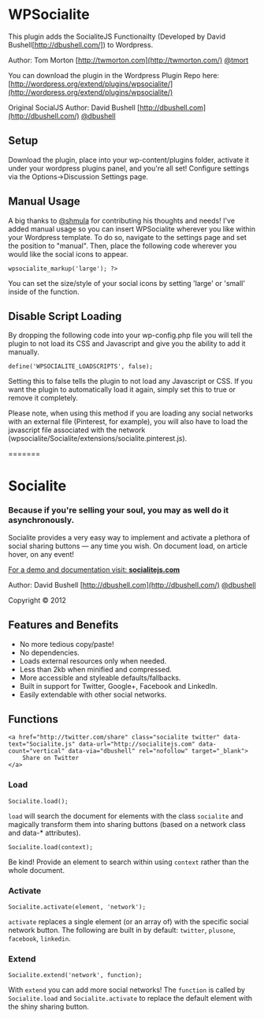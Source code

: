 # WPSocialite

This plugin adds the SocialiteJS Functionailty (Developed by David Bushell[http://dbushell.com/]) to Wordpress.

Author: Tom Morton [http://twmorton.com](http://twmorton.com/) [@tmort](http://twitter.com/tmort/)


You can download the plugin in the Wordpress Plugin Repo here: [http://wordpress.org/extend/plugins/wpsocialite/](http://wordpress.org/extend/plugins/wpsocialite/)

Original SocialJS Author: David Bushell [http://dbushell.com](http://dbushell.com/) [@dbushell](http://twitter.com/dbushell/)


## Setup

Download the plugin, place into your wp-content/plugins folder, activate it under your wordpress plugins panel, and you're all set! Configure settings via the Options->Discussion Settings page.

## Manual Usage

A big thanks to [@shmula](http://twitter.com/shmula/) for contributing his thoughts and needs! I've added manual usage so you can insert WPSocialite wherever you like within your Wordpress template. To do so, navigate to the settings page and set the position to "manual". Then, place the following code wherever you would like the social icons to appear.

<code><?php echo $wpsocialite->wpsocialite_markup('large'); ?> </code>

You can set the size/style of your social icons by setting 'large' or 'small' inside of the function.


## Disable Script Loading

By dropping the following code into your wp-config.php file you will tell the plugin to not load its CSS and Javascript and give you the ability to add it manually.

<code>define('WPSOCIALITE_LOADSCRIPTS', false);</code>

Setting this to false tells the plugin to not load any Javascript or CSS. If you want the plugin to automatically load it again, simply set this to true or remove it completely.

Please note, when using this method if you are loading any social networks with an external file (Pinterest, for example), you will also have to load the javascript file associated with the network (wpsocialite/Socialite/extensions/socialite.pinterest.js).

=======
# Socialite

### Because if you're selling your soul, you may as well do it asynchronously.

Socialite provides a very easy way to implement and activate a plethora of social sharing buttons — any time you wish. On document load, on article hover, on any event!

[For a demo and documentation visit: **socialitejs.com**](http://www.socialitejs.com/)

Author: David Bushell [http://dbushell.com](http://dbushell.com/) [@dbushell](http://twitter.com/dbushell/)

Copyright © 2012

## Features and Benefits

* No more tedious copy/paste!
* No dependencies.
* Loads external resources only when needed.
* Less than 2kb when minified and compressed.
* More accessible and styleable defaults/fallbacks.
* Built in support for Twitter, Google+, Facebook and LinkedIn.
* Easily extendable with other social networks.

## Functions

	<a href="http://twitter.com/share" class="socialite twitter" data-text="Socialite.js" data-url="http://socialitejs.com" data-count="vertical" data-via="dbushell" rel="nofollow" target="_blank">
		Share on Twitter
	</a>

### Load

	Socialite.load();

`load` will search the document for elements with the class `socialite` and magically transform them into sharing buttons (based on a network class and data-* attributes).

	Socialite.load(context);

Be kind! Provide an element to search within using `context` rather than the whole document.

### Activate

	Socialite.activate(element, 'network');

`activate` replaces a single element (or an array of) with the specific social network button. The following are built in by default: `twitter`, `plusone`, `facebook`, `linkedin`.

### Extend

	Socialite.extend('network', function);


With `extend` you can add more social networks! The `function` is called by `Socialite.load` and `Socialite.activate` to replace the default element with the shiny sharing button.
